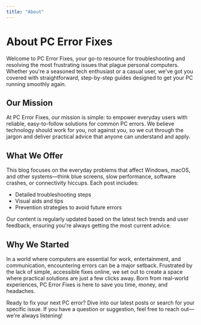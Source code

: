 ```yaml
---
title: "About"
---
```


# About PC Error Fixes

Welcome to PC Error Fixes, your go-to resource for troubleshooting and resolving the most frustrating issues that plague personal computers. Whether you're a seasoned tech enthusiast or a casual user, we've got you covered with straightforward, step-by-step guides designed to get your PC running smoothly again.

## Our Mission
At PC Error Fixes, our mission is simple: to empower everyday users with reliable, easy-to-follow solutions for common PC errors. We believe technology should work for you, not against you, so we cut through the jargon and deliver practical advice that anyone can understand and apply.

## What We Offer
This blog focuses on the everyday problems that affect Windows, macOS, and other systems—think blue screens, slow performance, software crashes, or connectivity hiccups. Each post includes:
- Detailed troubleshooting steps
- Visual aids and tips
- Prevention strategies to avoid future errors

Our content is regularly updated based on the latest tech trends and user feedback, ensuring you're always getting the most current advice.

## Why We Started
In a world where computers are essential for work, entertainment, and communication, encountering errors can be a major setback. Frustrated by the lack of simple, accessible fixes online, we set out to create a space where practical solutions are just a few clicks away. Born from real-world experiences, PC Error Fixes is here to save you time, money, and headaches.

Ready to fix your next PC error? Dive into our latest posts or search for your specific issue. If you have a question or suggestion, feel free to reach out—we're always listening!